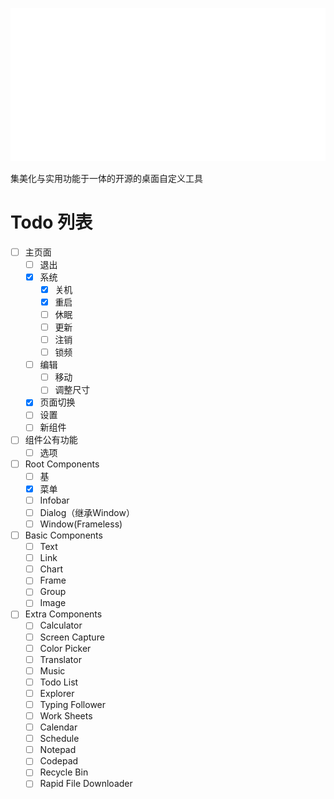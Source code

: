 ![](./media/logo/uniquedesktop-d.png)

集美化与实用功能于一体的开源的桌面自定义工具



# Todo 列表
- [ ] 主页面
    - [ ] 退出
    - [x] 系统 
        - [x] 关机
        - [x] 重启
        - [ ] 休眠
        - [ ] 更新
        - [ ] 注销
        - [ ] 锁频
    - [ ] 编辑
        - [ ] 移动
        - [ ] 调整尺寸
    - [x] 页面切换
    - [ ] 设置
    - [ ] 新组件
- [ ] 组件公有功能
    - [ ] 选项
- [ ] Root Components
    - [ ] 基
    - [x] 菜单
    - [ ] Infobar
    - [ ] Dialog（继承Window）
    - [ ] Window(Frameless)
- [ ] Basic Components
    - [ ] Text
    - [ ] Link
    - [ ] Chart
    - [ ] Frame
    - [ ] Group
    - [ ] Image
- [ ] Extra Components
    - [ ] Calculator
    - [ ] Screen Capture
    - [ ] Color Picker
    - [ ] Translator
    - [ ] Music
    - [ ] Todo List
    - [ ] Explorer
    - [ ] Typing Follower
    - [ ] Work Sheets
    - [ ] Calendar
    - [ ] Schedule
    - [ ] Notepad
    - [ ] Codepad
    - [ ] Recycle Bin
    - [ ] Rapid File Downloader
